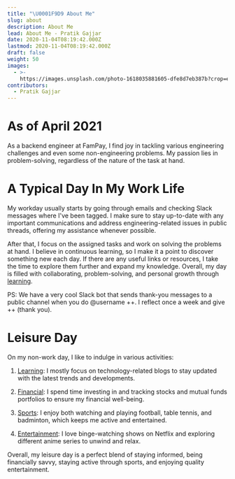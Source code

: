 ```yaml
---
title: "\U0001F9D9 About Me"
slug: about
description: About Me
lead: About Me - Pratik Gajjar
date: 2020-11-04T08:19:42.000Z
lastmod: 2020-11-04T08:19:42.000Z
draft: false
weight: 50
images:
  - >-
    https://images.unsplash.com/photo-1618035881605-dfe8d7eb387b?crop=entropy&cs=tinysrgb&fit=max&fm=jpg&ixid=MnwxMTc3M3wwfDF8YWxsfDV8fHx8fHwyfHwxNjE4MTYyNjIy&ixlib=rb-1.2.1&q=80&w=2000
contributors:
  - Pratik Gajjar
---
```

# As of April 2021

As a backend engineer at FamPay, I find joy in tackling various engineering challenges and even some non-engineering problems. My passion lies in problem-solving, regardless of the nature of the task at hand.

# A Typical Day In My Work Life

My workday usually starts by going through emails and checking Slack messages where I've been tagged. I make sure to stay up-to-date with any important communications and address engineering-related issues in public threads, offering my assistance whenever possible.

After that, I focus on the assigned tasks and work on solving the problems at hand. I believe in continuous learning, so I make it a point to discover something new each day. If there are any useful links or resources, I take the time to explore them further and expand my knowledge. Overall, my day is filled with collaborating, problem-solving, and personal growth through [learning](https://www.notion.so/b5b4b75a130f4e9db5fcabed50f7750f?v=40bbd11a1be244549563924afd17634e).

PS: We have a very cool Slack bot that sends thank-you messages to a public channel when you do @username ++. I reflect once a week and give ++ (thank you).

# Leisure Day

On my non-work day, I like to indulge in various activities:

1. [Learning](https://l.prga.in/reading): I mostly focus on technology-related blogs to stay updated with the latest trends and developments.

2. [Financial](/tags/finance/): I spend time investing in and tracking stocks and mutual funds portfolios to ensure my financial well-being.

3. [Sports](/tags/sports/): I enjoy both watching and playing football, table tennis, and badminton, which keeps me active and entertained.

4. [Entertainment](/tags/entertainment): I love binge-watching shows on Netflix and exploring different anime series to unwind and relax.

Overall, my leisure day is a perfect blend of staying informed, being financially savvy, staying active through sports, and enjoying quality entertainment.

